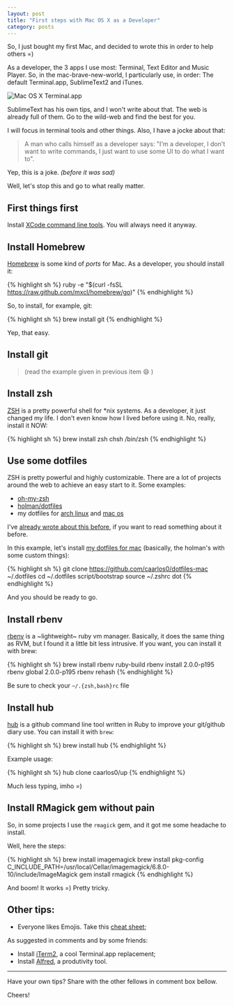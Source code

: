 ```yaml
---
layout: post
title: "First steps with Mac OS X as a Developer"
category: posts
---
```


So, I just bought my first Mac, and decided to wrote this in order to help
others =)

As a developer, the 3 apps I use most: Terminal, Text Editor and Music Player.
So, in the mac-brave-new-world, I particularly use, in order: The default
Terminal.app, SublimeText2 and iTunes.

<img src="http://cl.ly/image/1n45013K0V17/Captura%20de%20Tela%202013-03-16%20%C3%A0s%2018.01.29.png"
class="noshadow" title="Mac OS X Terminal.app">

SublimeText has his own tips, and I won't write about that. The web is already
full of them. Go to the wild-web and find the best for you.

I will focus in terminal tools and other things. Also, I have a jocke about that:

> A man who calls himself as a developer says: "I'm a developer, I don't want
to write commands, I just want to use some UI to do what I want to".

Yep, this is a joke. _(before it was sad)_

Well, let's stop this and go to what really matter.

## First things first

Install [XCode command line tools][1]. You will always need it anyway.

## Install Homebrew

[Homebrew][2] is some kind of _ports_ for Mac. As a developer, you should
install it:

{% highlight sh %}
ruby -e "$(curl -fsSL https://raw.github.com/mxcl/homebrew/go)"
{% endhighlight %}

So, to install, for example, git:

{% highlight sh %}
brew install git
{% endhighlight %}

Yep, that easy.

## Install git

> (read the example given in previous item :smile: )

## Install zsh

[ZSH][3] is a pretty powerful shell for *nix systems. As a developer, it just
changed my life. I don't even know how I lived before using it. No, really,
install it NOW:

{% highlight sh %}
brew install zsh
chsh /bin/zsh
{% endhighlight %}

## Use some dotfiles

ZSH is pretty powerful and highly customizable. There are a lot of projects
around the web to achieve an easy start to it. Some examples:

- [oh-my-zsh][4]
- [holman/dotfiles][5]
- my dotfiles for [arch linux][6] and [mac os][7]

I've [already wrote about this before][8], if you want to read something about
it before.

In this example, let's install [my dotfiles for mac][7] (basically, the
holman's with some custom things):

{% highlight sh %}
git clone  https://github.com/caarlos0/dotfiles-mac ~/.dotfiles
cd ~/.dotfiles
script/bootstrap
source ~/.zshrc
dot
{% endhighlight %}

And you should be ready to go.

## Install rbenv

[rbenv][9] is a ~lightweight~ ruby vm manager. Basically, it does the same thing
as RVM, but I found it a little bit less intrusive. If you want, you can install
it with brew:

{% highlight sh %}
brew install rbenv ruby-build
rbenv install 2.0.0-p195
rbenv global 2.0.0-p195
rbenv rehash
{% endhighlight %}

Be sure to check your `~/.{zsh,bash}rc` file

## Install hub

[hub][10] is a github command line tool written in Ruby to improve your
git/github diary use. You can install it with `brew`:

{% highlight sh %}
brew install hub
{% endhighlight %}

Example usage:

{% highlight sh %}
hub clone caarlos0/up
{% endhighlight %}

Much less typing, imho =)


## Install RMagick gem without pain

So, in some projects I use the `rmagick` gem, and it got me some headache to
install.

Well, here the steps:

{% highlight sh %}
brew install imagemagick
brew install pkg-config
C_INCLUDE_PATH=/usr/local/Cellar/imagemagick/6.8.0-10/include/ImageMagick gem install rmagick
{% endhighlight %}

And boom! It works =) Pretty tricky.

## Other tips:

- Everyone likes Emojis. Take this [cheat sheet][11];

As suggested in comments and by some friends:

- Install [iTerm2][12], a cool Terminal.app replacement;
- Install [Alfred][13], a produtivity tool.

****

Have your own tips? Share with the other fellows in comment box bellow.

Cheers!


[1]: https://developer.apple.com/devcenter/mac/index.action
[2]: http://mxcl.github.com/homebrew/
[3]: http://www.zsh.org/
[4]: https://github.com/robbyrussell/oh-my-zsh
[5]: https://github.com/holman/dotfiles/
[6]: https://github.com/caarlos0/dotfiles-linux
[7]: https://github.com/caarlos0/dotfiles-mac
[8]: /posts/dotfiles-are-meant-to-be-forked/
[9]: https://github.com/sstephenson/rbenv/
[10]: https://github.com/defunkt/hub
[11]: http://www.emoji-cheat-sheet.com
[12]: http://www.iterm2.com/
[13]: http://www.alfredapp.com/
